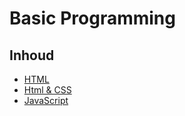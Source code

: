 # Basic Programming

## Inhoud
 - [HTML](./HTML/)
 - [Html & CSS](./CSS/)
 - [JavaScript](./JavaScript/)
 